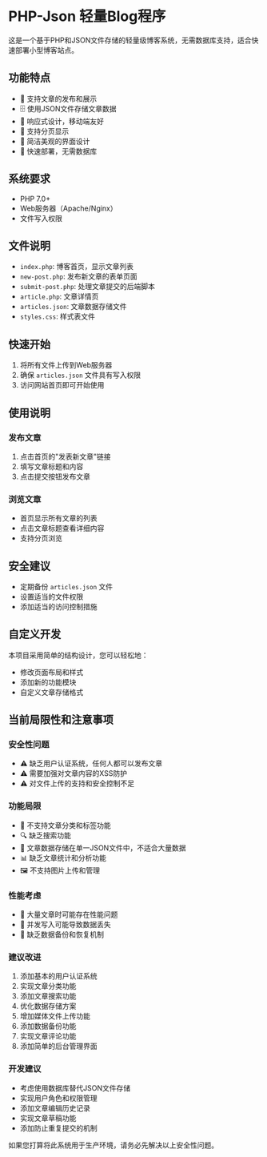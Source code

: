 # PHP-Json 轻量Blog程序

这是一个基于PHP和JSON文件存储的轻量级博客系统，无需数据库支持，适合快速部署小型博客站点。

## 功能特点

- 📝 支持文章的发布和展示
- 🗄️ 使用JSON文件存储文章数据
- 📱 响应式设计，移动端友好
- 🔄 支持分页显示
- 🎨 简洁美观的界面设计
- 🚀 快速部署，无需数据库

## 系统要求

- PHP 7.0+
- Web服务器（Apache/Nginx）
- 文件写入权限

## 文件说明

- `index.php`: 博客首页，显示文章列表
- `new-post.php`: 发布新文章的表单页面
- `submit-post.php`: 处理文章提交的后端脚本
- `article.php`: 文章详情页
- `articles.json`: 文章数据存储文件
- `styles.css`: 样式表文件

## 快速开始

1. 将所有文件上传到Web服务器
2. 确保 `articles.json` 文件具有写入权限
3. 访问网站首页即可开始使用

## 使用说明

### 发布文章
1. 点击首页的"发表新文章"链接
2. 填写文章标题和内容
3. 点击提交按钮发布文章

### 浏览文章
- 首页显示所有文章的列表
- 点击文章标题查看详细内容
- 支持分页浏览

## 安全建议

- 定期备份 `articles.json` 文件
- 设置适当的文件权限
- 添加适当的访问控制措施

## 自定义开发

本项目采用简单的结构设计，您可以轻松地：
- 修改页面布局和样式
- 添加新的功能模块
- 自定义文章存储格式

## 当前局限性和注意事项

### 安全性问题
- ⚠️ 缺乏用户认证系统，任何人都可以发布文章
- ⚠️ 需要加强对文章内容的XSS防护
- ⚠️ 对文件上传的支持和安全控制不足

### 功能局限
- 📝 不支持文章分类和标签功能
- 🔍 缺乏搜索功能
- 💾 文章数据存储在单一JSON文件中，不适合大量数据
- 📊 缺乏文章统计和分析功能
- 🖼️ 不支持图片上传和管理

### 性能考虑
- 🚫 大量文章时可能存在性能问题
- 🔄 并发写入可能导致数据丢失
- 💾 缺乏数据备份和恢复机制

### 建议改进
1. 添加基本的用户认证系统
2. 实现文章分类功能
3. 添加文章搜索功能
4. 优化数据存储方案
5. 增加媒体文件上传功能
6. 添加数据备份功能
7. 实现文章评论功能
8. 添加简单的后台管理界面

### 开发建议
- 考虑使用数据库替代JSON文件存储
- 实现用户角色和权限管理
- 添加文章编辑历史记录
- 实现文章草稿功能
- 添加防止重复提交的机制

如果您打算将此系统用于生产环境，请务必先解决以上安全性问题。